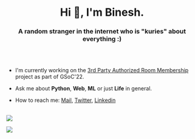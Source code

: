 <h1 align="center">Hi 👋, I'm Binesh.</h1> 
<h3 align="center">A random stranger in the internet who is "kuries" about everything :)</h3> <br></br>

- I'm currently working on the [3rd Party Authorized Room Membership](https://github.com/MatrixDoctors/matrix-cerberus) project as part of GSoC'22.

- Ask me about **Python**, **Web**, **ML** or just **Life** in general.

- How to reach me: <a href="mailto:bineshmunukurthi@gmail.org">Mail</a>, [Twitter](https://twitter.com/Bmunukur), [Linkedin](https://www.linkedin.com/in/binesh-munukurthi/)
<br></br>

<p>
  <img src = "https://github-readme-stats.vercel.app/api?username=kuries&show_icons=true&theme=github_dark&line_height=27&count_private=true&show_icons=true">
</p>

<p>
  <img src = "https://github-readme-stats.vercel.app/api/top-langs/?username=kuries&hide=css,html,Javascript,EJS&theme=github_dark&line_height=27&&layout=compact">
</p>

<!--
**kuries/kuries** is a ✨ _special_ ✨ repository because its `README.md` (this file) appears on your GitHub profile.

Here are some ideas to get you started:

- 🔭 I’m currently working on ...
- 🌱 I’m currently learning ...
- 👯 I’m looking to collaborate on ...
- 🤔 I’m looking for help with ...
- 💬 Ask me about ...
- 📫 How to reach me: ...
- 😄 Pronouns: ...
- ⚡ Fun fact: ...
-->
